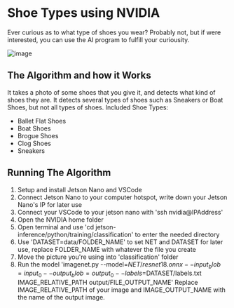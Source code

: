 # Shoe Types using NVIDIA

Ever curious as to what type of shoes you wear? Probably not, but if were interested, you can use the AI program to fulfill your curiousity.

![image](https://github.com/Aidan361/Shoes/assets/175229980/5f1c3837-93ed-4715-ac9e-ee9d39b89421)

## The Algorithm and how it Works

It takes a photo of some shoes that you give it, and detects what kind of shoes they are. It detects several types of shoes such as Sneakers or Boat Shoes, but not all types of shoes.
Included Shoe Types:
 - Ballet Flat Shoes
 - Boat Shoes
 - Brogue Shoes
 - Clog Shoes
 - Sneakers

## Running The Algorithm

1. Setup and install Jetson Nano and VSCode
2. Connect Jetson Nano to your computer hotspot, write down your Jetson Nano's IP for later use
3. Connect your VSCode to your jetson nano with 'ssh nvidia@IPAddress'
4. Open the NVIDIA home folder
5. Open terminal and use 'cd jetson-inference/python/training/classification' to enter the needed directory
6. Use 'DATASET=data/FOLDER_NAME' to set NET and DATASET for later use, replace FOLDER_NAME with whatever the file you create
7. Move the picture you're using into 'classification' folder
8. Run the model 'imagenet.py --model=$NET/resnet18.onnx --input_blob=input_0 --output_blob=output_0 --labels=$DATASET/labels.txt IMAGE_RELATIVE_PATH output/FILE_OUTPUT_NAME' Replace IMAGE_RELATIVE_PATH of your image and IMAGE_OUTPUT_NAME with the name of the output image.
